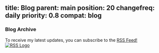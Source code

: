 title: Blog
parent: main
position: 20
changefreq: daily
priority: 0.8
compat: blog
---

### Blog Archive

To receive my latest updates, you can subscribe to the [RSS Feed! ![RSS Logo][logo]][rss]

<!--%
from datetime import datetime
posts = [p for p in pages if "post" in p] # get all blog post pages
posts.sort(key=lambda p: p.get("date"), reverse=True) # sort post pages by date
for p in posts:
    date = datetime.strptime(p.date, "%Y-%m-%d").strftime("%B %d, %Y")
    print "  * **[%s](%s)** - %s" % (p.post, p.url, date) # markdown list item
%-->

 [rss]: rss.xml
 [logo]: img/rss.png